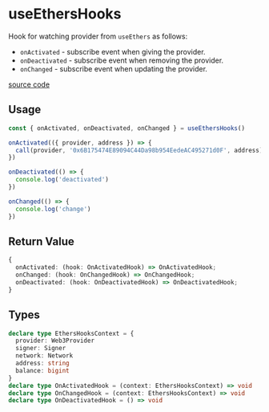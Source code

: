 # useEthersHooks

Hook for watching provider from `useEthers` as follows:

- `onActivated` - subscribe event when giving the provider.
- `onDeactivated` - subscribe event when removing the provider.
- `onChanged` - subscribe event when updating the provider.

[source code](https://github.com/vu3th/vue-dapp/blob/main/src/composables/useEthersHooks.ts)

## Usage

```ts
const { onActivated, onDeactivated, onChanged } = useEthersHooks()

onActivated(({ provider, address }) => {
  call(provider, '0x6B175474E89094C44Da98b954EedeAC495271d0F', address)
})

onDeactivated(() => {
  console.log('deactivated')
})

onChanged(() => {
  console.log('change')
})
```
## Return Value
```ts
{
  onActivated: (hook: OnActivatedHook) => OnActivatedHook;
  onChanged: (hook: OnChangedHook) => OnChangedHook;
  onDeactivated: (hook: OnDeactivatedHook) => OnDeactivatedHook;
}
```

## Types
```ts
declare type EthersHooksContext = {
  provider: Web3Provider
  signer: Signer
  network: Network
  address: string
  balance: bigint
}
declare type OnActivatedHook = (context: EthersHooksContext) => void
declare type OnChangedHook = (context: EthersHooksContext) => void
declare type OnDeactivatedHook = () => void
```
